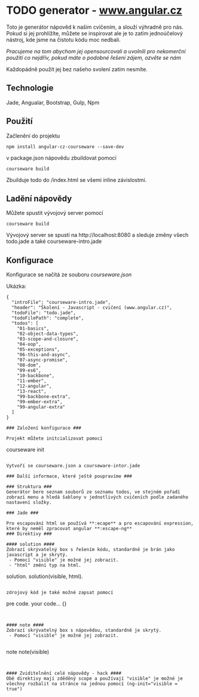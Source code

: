 #  TODO generator - www.angular.cz #

Toto je generátor nápověd k našim cvičením, a slouží výhradně pro nás. Pokud si jej prohlížíte, můžete se inspirovat ale je to zatím jednoúčelový nástroj, kde jsme na čistotu kódu moc nedbali.

*Pracujeme na tom abychom jej opensourcovali a uvolnili pro nekomerční použití co nejdřív, pokud máte o podobné řešení zájem, ozvěte se nám*

Každopádně použít jej bez našeho svolení zatím nesmíte.

## Technologie ##

Jade, Angualar, Bootstrap, Gulp, Npm

## Použití ##

Začlenění do projektu
``` 
npm install angular-cz-courseware --save-dev
```

v package.json nápovědu zbuildovat pomocí

```
courseware build
```

Zbuilduje todo do /index.html se všemi inline závislostmi.

## Ladění nápovědy ##

Můžete spustit vývojový server pomocí

```
courseware build
```

Vývojový server se spustí na http://localhost:8080 a sleduje změny všech todo.jade a také courseware-intro.jade

## Konfigurace ##

Konfigurace se načítá ze souboru *courseware.json*

Ukázka:

```
{
  "introFile": "courseware-intro.jade",
  "header": "Školení - Javascript - cvičení (www.angular.cz)",
  "todoFile": "todo.jade",
  "todoFilePath": "complete",
  "todos": [
    "01-basics",
    "02-object-data-types",
    "03-scope-and-closure",
    "04-oop",
    "05-exceptions",
    "06-this-and-async",
    "07-async-promise",
    "08-dom",
    "09-es6",
    "10-backbone",
    "11-ember",
    "12-angular",
    "13-react",
    "99-backbone-extra",
    "99-ember-extra",
    "99-angular-extra"
  ]
}

### Založení konfigurace ###

Projekt můžete initcializovat pomocí

```
courseware init
```

Vytvoří se courseware.json a courseware-intor.jade

### Další informace, které ještě poupravíme ###

### Struktura ###
Generátor bere seznam souborů ze seznamu todos, ve stejném pořadí zobrazí menu a hledá šablony v jednotlivých cvičeních podle zadaného nastavení složky.

### Jade ###

Pro escapování html se používá **:ecape** a pro escapování expression, které by neměl zpracovat angular **:escape-ng**
### Direktivy ###

#### solution ####
Zobrazí skrývatelný box s řešením kódu, standardně je brán jako javascript a je skrytý. 
 - Pomocí "visible" je možné jej zobrazit. 
 - "html" změní typ na html.

```
solution.
solution(visible, html).
```

zdrojový kód je také možné zapsat pomocí

```
pre
  code.
    your code... {}
```


#### note ####
Zobrazí skrývatelný box s nápovědou, standardně je skrytý. 
 - Pomocí "visible" je možné jej zobrazit. 


```
note
note(visible)
```


#### Zviditelnění celé nápovědy - hack ####
Obě direktivy mají zděděný scope a používají "visible" je možné je všechny rozbalit na stránce na jednou pomocí (ng-init="visible = true")


